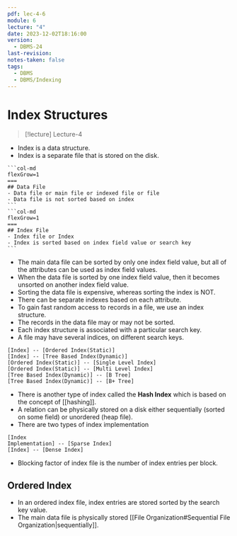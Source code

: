 ```yaml
---
pdf: lec-4-6
module: 6
lecture: "4"
date: 2023-12-02T18:16:00
version:
  - DBMS-24
last-revision: 
notes-taken: false
tags:
  - DBMS
  - DBMS/Indexing
---
```

# Index Structures
> [!lecture] Lecture-4

- Index is a data structure.
- Index is a separate file that is stored on the disk.

````col
```col-md
flexGrow=1
===
## Data File
- Data file or main file or indexed file or file
- Data file is not sorted based on index
```
```col-md
flexGrow=1
===
## Index File
- Index file or Index
- Index is sorted based on index field value or search key
```
````

- The main data file can be sorted by only one index field value, but all of the attributes can be used as index field values.
- When the data file is sorted by one index field value, then it becomes unsorted on another index field value.
- Sorting the data file is expensive, whereas sorting the index is NOT.
- There can be separate indexes based on each attribute.
- To gain fast random access to records in a file, we use an index structure.
- The records in the data file may or may not be sorted.
- Each index structure is associated with a particular search key.
- A file may have several indices, on different search keys.

```nomnoml
[Index] -- [Ordered Index(Static)]
[Index] -- [Tree Based Index(Dynamic)]
[Ordered Index(Static)] -- [Single Level Index]
[Ordered Index(Static)] -- [Multi Level Index]
[Tree Based Index(Dynamic)] -- [B Tree]
[Tree Based Index(Dynamic)] -- [B+ Tree]
```

- There is another type of index called the **Hash Index** which is based on the concept of [[hashing]].
- A relation can be physically stored on a disk either sequentially (sorted on some field) or unordered (heap file).
- There are two types of index implementation
```nomnoml
[Index
Implementation] -- [Sparse Index]
[Index] -- [Dense Index]
```

- Blocking factor of index file is the number of index entries per block.
## Ordered Index
- In an ordered index file, index entries are stored sorted by the search key value.
- The main data file is physically stored [[File Organization#Sequential File Organization|sequentially]].